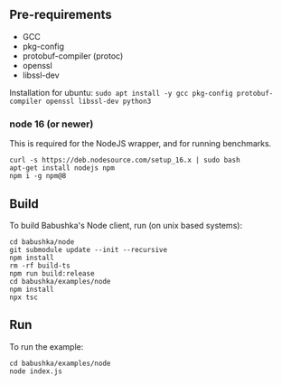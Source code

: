 ## Pre-requirements
-   GCC
-   pkg-config
-   protobuf-compiler (protoc)
-   openssl
-   libssl-dev

Installation for ubuntu:
`sudo apt install -y gcc pkg-config protobuf-compiler openssl libssl-dev python3`

### node 16 (or newer)

This is required for the NodeJS wrapper, and for running benchmarks.

```
curl -s https://deb.nodesource.com/setup_16.x | sudo bash
apt-get install nodejs npm
npm i -g npm@8
```

## Build
To build Babushka's Node client, run (on unix based systems):
```
cd babushka/node
git submodule update --init --recursive
npm install
rm -rf build-ts
npm run build:release
cd babushka/examples/node
npm install
npx tsc
```

## Run
To run the example:
```
cd babushka/examples/node
node index.js
```
